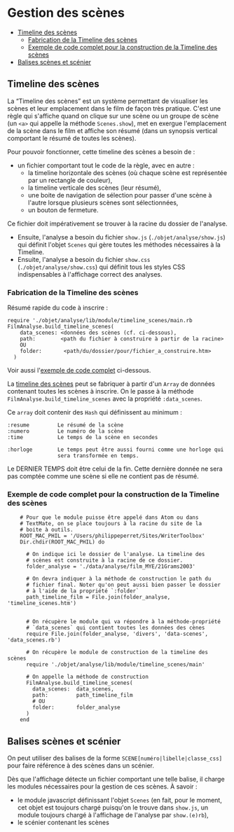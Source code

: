 # Gestion des scènes

* [Timeline des scènes](#timelinedescenes)
  * [Fabrication de la Timeline des scènes](#fabricationtimelinesceneapartirdefichier)
  * [Exemple de code complet pour la construction de la Timeline des scènes](#exempledecodecompletconstructiontimelinescenes)
* [Balises scènes et scénier](#balisesscenesetscenier)

<a name='timelinedescenes'></a>

## Timeline des scènes

La “Timeline des scènes” est un système permettant de visualiser les scènes et leur emplacement dans le film de façon très pratique. C'est une règle qui s'affiche quand on clique sur une scène ou un groupe de scène (un `<a>` qui appelle la méthode `Scenes.show`), met en exergue l'emplacement de la scène dans le film et affiche son résumé (dans un synopsis vertical comportant le résumé de toutes les scènes).

Pour pouvoir fonctionner, cette timeline des scènes a besoin de&nbsp;:

* un fichier comportant tout le code de la règle, avec en autre :
  * la timeline horizontale des scènes (où chaque scène est représentée par un rectangle de couleur),
  * la timeline verticale des scènes (leur résumé),
  * une boite de navigation de sélection pour passer d'une scène à l'autre lorsque plusieurs scènes sont sélectionnées,
  * un bouton de fermeture.

Ce fichier doit impérativement se trouver à la racine du dossier de l'analyse.

* Ensuite, l'analyse a besoin du fichier `show.js` (`./objet/analyse/show.js`) qui définit l'objet `Scenes` qui gère toutes les méthodes nécessaires à la Timeline.
* Ensuite, l'analyse a besoin du fichier `show.css` (`./objet/analyse/show.css`) qui définit tous les styles CSS indispensables à l'affichage correct des analyses.

<a name='fabricationtimelinesceneapartirdefichier'></a>

### Fabrication de la Timeline des scènes

Résumé rapide du code à inscrire&nbsp;:

    require './objet/analyse/lib/module/timeline_scenes/main.rb
    FilmAnalyse.build_timeline_scenes(
        data_scenes: <données des scènes (cf. ci-dessous),
        path:        <path du fichier à construire à partir de la racine>
        OU
        folder:       <path/du/dossier/pour/fichier_a_construire.htm>
      )

Voir aussi l'[exemple de code complet](#exempledecodecompletconstructiontimelinescenes) ci-dessous.

La [timeline des scènes](#timelinedescenes) peut se fabriquer à partir d'un `Array` de données contenant toutes les scènes à inscrire. On le passe à la méthode `FilmAnalyse.build_timeline_scenes` avec la propriété `:data_scenes`.

Ce `array` doit contenir des `Hash` qui définissent au minimum&nbsp;:

    :resume         Le résumé de la scène
    :numero         Le numéro de la scène
    :time           Le temps de la scène en secondes

    :horloge        Le temps peut être aussi fourni comme une horloge qui
                    sera transformée en temps.

Le DERNIER TEMPS doit être celui de la fin. Cette dernière donnée ne sera pas comptée comme une scène si elle ne contient pas de résumé.

<a name='exempledecodecompletconstructiontimelinescenes'></a>

### Exemple de code complet pour la construction de la Timeline des scènes


        # Pour que le module puisse être appelé dans Atom ou dans
        # TextMate, on se place toujours à la racine du site de la
        # boite à outils.
        ROOT_MAC_PHIL = '/Users/philippeperret/Sites/WriterToolbox'
        Dir.chdir(ROOT_MAC_PHIL) do

          # On indique ici le dossier de l'analyse. La timeline des
          # scènes est construite à la racine de ce dossier.
          folder_analyse = './data/analyse/film_MYE/21Grams2003'

          # On devra indiquer à la méthode de construction le path du
          # fichier final. Noter qu'on peut aussi bien passer le dossier
          # à l'aide de la propriété `:folder`
          path_timeline_film = File.join(folder_analyse, 'timeline_scenes.htm')


          # On récupère le module qui va répondre à la méthode-propriété
          # `data_scenes` qui contient toutes les données des cènes
          require File.join(folder_analyse, 'divers', 'data-scenes', 'data_scenes.rb')

          # On récupère le module de construction de la timeline des scènes
          require './objet/analyse/lib/module/timeline_scenes/main'

          # On appelle la méthode de construction
          FilmAnalyse.build_timeline_scenes(
            data_scenes:  data_scenes,
            path:         path_timeline_film
            # OU
            folder:       folder_analyse
          )
        end


<a name='balisesscenesetscenier'></a>

## Balises scènes et scénier

On peut utiliser des balises de la forme `SCENE[numéro|libelle|classe_css]` pour faire référence à des scènes dans un scénier.

Dès que l'affichage détecte un fichier comportant une telle balise, il charge les modules nécessaires pour la gestion de ces scènes. À savoir :

* le module javascript définissant l'objet `Scenes` (en fait, pour le moment, cet objet est toujours chargé puisqu'on le trouve dans `show.js`, un module toujours chargé à l'affichage de l'analyse par `show.(e)rb`),
* le scénier contenant les scènes
